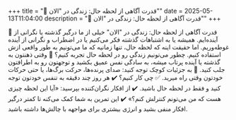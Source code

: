 +++
title = "🌱 قدرت آگاهی از لحظه حال: زندگی در "الان""
date = 2025-05-13T11:04:00
description = "🌱 قدرت آگاهی از لحظه حال: زندگی در "الان""
+++

🌱 قدرت آگاهی از لحظه حال: زندگی در "الان" خیلی از ما درگیر گذشته یا نگرانی از آینده‌ایم. همیشه یا به اشتباهات گذشته فکر می‌کنیم یا در اضطراب و نگرانی از آینده غوطه‌وریم. اما حقیقت اینه که لحظه حال، تنها زمانیه که ما می‌تونیم به طور واقعی ازش استفاده کنیم. چطور می‌تونیم زندگی رو در لحظه حال تجربه کنیم؟ 🔻 وقتی ذهنتون به گذشته یا آینده پرتاب میشه، به سادگی نفس عمیق بکشید و توجهتون رو به اطرافتون جلب کنید. 🔻 به جزئیات کوچک توجه کنید: صدای پرنده‌ها، حرکت برگ‌ها، یا حتی حرکات خودتون وقتی راه میرید. ✅ چی کار کنیم؟ ✔️ هر روز چند دقیقه به تنفس خودتون توجه کنید و فقط در لحظه حال باشید. ✔️ از افکار نگران‌کننده بپرسید: «آیا این لحظه چیزی هست که من می‌تونم کنترلش کنم؟» ✔️ این تمرین به شما کمک می‌کنه تا کمتر درگیر افکار منفی بشید و انرژی بیشتری برای مواجهه با چالش‌ها داشته باشید.
